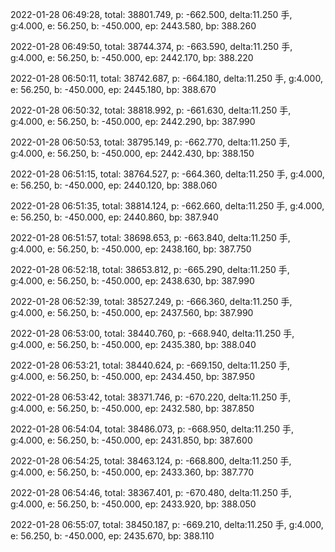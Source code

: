 2022-01-28 06:49:28, total: 38801.749, p: -662.500, delta:11.250 手, g:4.000, e: 56.250, b: -450.000, ep: 2443.580, bp: 388.260

2022-01-28 06:49:50, total: 38744.374, p: -663.590, delta:11.250 手, g:4.000, e: 56.250, b: -450.000, ep: 2442.170, bp: 388.220

2022-01-28 06:50:11, total: 38742.687, p: -664.180, delta:11.250 手, g:4.000, e: 56.250, b: -450.000, ep: 2445.180, bp: 388.670

2022-01-28 06:50:32, total: 38818.992, p: -661.630, delta:11.250 手, g:4.000, e: 56.250, b: -450.000, ep: 2442.290, bp: 387.990

2022-01-28 06:50:53, total: 38795.149, p: -662.770, delta:11.250 手, g:4.000, e: 56.250, b: -450.000, ep: 2442.430, bp: 388.150

2022-01-28 06:51:15, total: 38764.527, p: -664.360, delta:11.250 手, g:4.000, e: 56.250, b: -450.000, ep: 2440.120, bp: 388.060

2022-01-28 06:51:35, total: 38814.124, p: -662.660, delta:11.250 手, g:4.000, e: 56.250, b: -450.000, ep: 2440.860, bp: 387.940

2022-01-28 06:51:57, total: 38698.653, p: -663.840, delta:11.250 手, g:4.000, e: 56.250, b: -450.000, ep: 2438.160, bp: 387.750

2022-01-28 06:52:18, total: 38653.812, p: -665.290, delta:11.250 手, g:4.000, e: 56.250, b: -450.000, ep: 2438.630, bp: 387.990

2022-01-28 06:52:39, total: 38527.249, p: -666.360, delta:11.250 手, g:4.000, e: 56.250, b: -450.000, ep: 2437.560, bp: 387.990

2022-01-28 06:53:00, total: 38440.760, p: -668.940, delta:11.250 手, g:4.000, e: 56.250, b: -450.000, ep: 2435.380, bp: 388.040

2022-01-28 06:53:21, total: 38440.624, p: -669.150, delta:11.250 手, g:4.000, e: 56.250, b: -450.000, ep: 2434.450, bp: 387.950

2022-01-28 06:53:42, total: 38371.746, p: -670.220, delta:11.250 手, g:4.000, e: 56.250, b: -450.000, ep: 2432.580, bp: 387.850

2022-01-28 06:54:04, total: 38486.073, p: -668.950, delta:11.250 手, g:4.000, e: 56.250, b: -450.000, ep: 2431.850, bp: 387.600

2022-01-28 06:54:25, total: 38463.124, p: -668.800, delta:11.250 手, g:4.000, e: 56.250, b: -450.000, ep: 2433.360, bp: 387.770

2022-01-28 06:54:46, total: 38367.401, p: -670.480, delta:11.250 手, g:4.000, e: 56.250, b: -450.000, ep: 2433.920, bp: 388.050

2022-01-28 06:55:07, total: 38450.187, p: -669.210, delta:11.250 手, g:4.000, e: 56.250, b: -450.000, ep: 2435.670, bp: 388.110